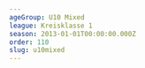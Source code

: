```yaml
---
ageGroup: U10 Mixed
league: Kreisklasse 1
season: 2013-01-01T00:00:00.000Z
order: 110
slug: u10mixed
---
```


